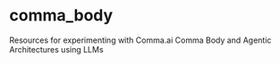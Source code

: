 # comma_body
Resources for experimenting with Comma.ai Comma Body and Agentic Architectures using LLMs
